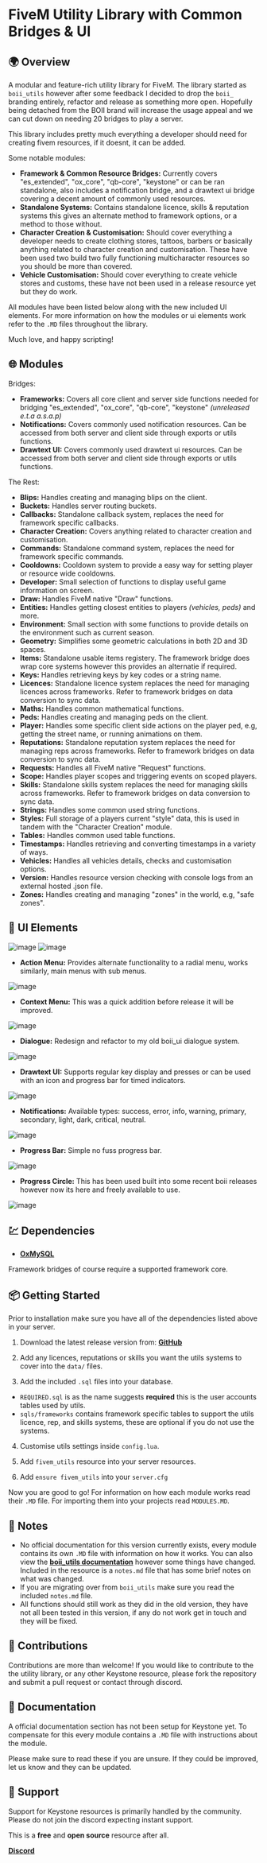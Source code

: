 # FiveM Utility Library with Common Bridges & UI

## 🌍 Overview

A modular and feature-rich utility library for FiveM.
The library started as `boii_utils` however after some feedback I decided to drop the `boii_` branding entirely, refactor and release as something more open.
Hopefully being detached from the BOII brand will increase the usage appeal and we can cut down on needing 20 bridges to play a server.

This library includes pretty much everything a developer should need for creating fivem resources, if it doesnt, it can be added.

Some notable modules: 

- **Framework & Common Resource Bridges:** Currently covers "es_extended", "ox_core", "qb-core", "keystone" or can be ran standalone, also includes a notification bridge, and a drawtext ui bridge covering a decent amount of commonly used resources.
- **Standalone Systems:** Contains standalone licence, skills & reputation systems this gives an alternate method to framework options, or a method to those without.
- **Character Creation & Customisation:** Should cover everything a developer needs to create clothing stores, tattoos, barbers or basically anything related to character creation and customisation. These have been used two build two fully functioning multicharacter resources so you should be more than covered.
- **Vehicle Customisation:** Should cover everything to create vehicle stores and customs, these have not been used in a release resource yet but they do work.

All modules have been listed below along with the new included UI elements.
For more information on how the modules or ui elements work refer to the `.MD` files throughout the library.

Much love, and happy scripting!

## 🌐 Modules

Bridges: 
- **Frameworks:** Covers all core client and server side functions needed for bridging "es_extended", "ox_core", "qb-core", "keystone" *(unreleased e.t.a a.s.a.p)* 
- **Notifications:** Covers commonly used notification resources. Can be accessed from both server and client side through exports or utils functions.
- **Drawtext UI:** Covers commonly used drawtext ui resources. Can be accessed from both server and client side through exports or utils functions.

The Rest:
- **Blips:** Handles creating and managing blips on the client.
- **Buckets:** Handles server routing buckets.
- **Callbacks:** Standalone callback system, replaces the need for framework specific callbacks.
- **Character Creation:** Covers anything related to character creation and customisation.
- **Commands:** Standalone command system, replaces the need for framework specific commands.
- **Cooldowns:** Cooldown system to provide a easy way for setting player or resource wide cooldowns.
- **Developer:** Small selection of functions to display useful game information on screen.
- **Draw:** Handles FiveM native "Draw" functions.
- **Entities:** Handles getting closest entities to players *(vehicles, peds)* and more.
- **Environment:** Small section with some functions to provide details on the environment such as current season.
- **Geometry:** Simplifies some geometric calculations in both 2D and 3D spaces.
- **Items:** Standalone usable items registery. The framework bridge does wrap core systems however this provides an alternatie if required.
- **Keys:** Handles retrieving keys by key codes or a string name.
- **Licences:** Standalone licence system replaces the need for managing licences across frameworks. Refer to framework bridges on data conversion to sync data.
- **Maths:** Handles common mathematical functions.
- **Peds:** Handles creating and managing peds on the client.
- **Player:** Handles some specific client side actions on the player ped, e.g, getting the street name, or running animations on them.
- **Reputations:** Standalone reputation system replaces the need for managing reps across frameworks. Refer to framework bridges on data conversion to sync data.
- **Requests:** Handles all FiveM native "Request" functions.
- **Scope:** Handles player scopes and triggering events on scoped players.
- **Skills:** Standalone skills system replaces the need for managing skills across frameworks. Refer to framework bridges on data conversion to sync data.
- **Strings:** Handles some common used string functions.
- **Styles:** Full storage of a players current "style" data, this is used in tandem with the "Character Creation" module.
- **Tables:** Handles common used table functions.
- **Timestamps:** Handles retrieving and converting timestamps in a variety of ways.
- **Vehicles:** Handles all vehicles details, checks and customisation options.
- **Version:** Handles resource version checking with console logs from an external hosted .json file.
- **Zones:** Handles creating and managing "zones" in the world, e.g, "safe zones".

## 🎨 UI Elements

![image](https://i.imgur.com/1e0kaDk.png)
![image](https://i.imgur.com/VUzYEWr.png)

- **Action Menu:** Provides alternate functionality to a radial menu, works similarly, main menus with sub menus.

![image](https://i.imgur.com/9kETuxU.png)

- **Context Menu:** This was a quick addition before release it will be improved.

![image](https://i.imgur.com/QAWU3eM.png)

- **Dialogue:** Redesign and refactor to my old boii_ui dialogue system.

![image](https://i.imgur.com/0ft6MER.png)

- **Drawtext UI:** Supports regular key display and presses or can be used with an icon and progress bar for timed indicators.

![image](https://i.imgur.com/iseGgKq.png)

- **Notifications:** Available types: success, error, info, warning, primary, secondary, light, dark, critical, neutral.

![image](https://i.imgur.com/2Eo6cVk.png)

- **Progress Bar:** Simple no fuss progress bar.

![image](https://i.imgur.com/6PbQsqm.png)

- **Progress Circle:** This has been used built into some recent boii releases however now its here and freely available to use.

![image](https://i.imgur.com/f1GLUyJ.png)

## 💹 Dependencies

- **[OxMySQL](https://github.com/overextended/oxmysql/releases/tag/v2.12.0)**

Framework bridges of course require a supported framework core.

## 📦 Getting Started

Prior to installation make sure you have all of the dependencies listed above in your server.

1. Download the latest release version from: **[GitHub](https://github.com/keystonehub/fivem_utils/releases)**

2. Add any licences, reputations or skills you want the utils systems to cover into the `data/` files.

3. Add the included `.sql` files into your database.
- `REQUIRED.sql` is as the name suggests **required** this is the user accounts tables used by utils.
- `sqls/frameworks` contains framework specific tables to support the utils licence, rep, and skills systems, these are optional if you do not use the systems.

4. Customise utils settings inside `config.lua`.

5. Add `fivem_utils` resource into your server resources.

6. Add `ensure fivem_utils` into your `server.cfg`

Now you are good to go!
For information on how each module works read their `.MD` file.
For importing them into your projects read `MODULES.MD`.

## 📝 Notes

- No official documentation for this version currently exists, every module contains its own `.MD` file with information on how it works. You can also view the **[boii_utils documentation](https://docs.boii.dev/fivem/free-resources/boii_utils)** however some things have changed. Included in the resource is a `notes.md` file that has some brief notes on what was changed.
- If you are migrating over from `boii_utils` make sure you read the included `notes.md` file.
- All functions should still work as they did in the old version, they have not all been tested in this version, if any do not work get in touch and they will be fixed.

## 🤝 Contributions

Contributions are more than welcome! 
If you would like to contribute to the the utility library, or any other Keystone resource, please fork the repository and submit a pull request or contact through discord.

## 📝 Documentation

A official documentation section has not been setup for Keystone yet. 
To compensate for this every module contains a `.MD` file with instructions about the module.

Please make sure to read these if you are unsure.
If they could be improved, let us know and they can be updated.

## 📩 Support

Support for Keystone resources is primarily handled by the community.
Please do not join the discord expecting instant support. 

This is a **free** and **open source** resource after all. 

**[Discord](https://discord.gg/SjNhQV2YeN)**
